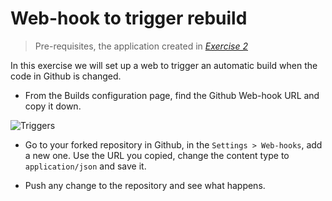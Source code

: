 # Web-hook to trigger rebuild

> Pre-requisites, the application created in *[Exercise 2](/exercises/A02/index.html)*

In this exercise we will set up a web to trigger an automatic build when the code in Github is changed.

* From the Builds configuration page, find the Github Web-hook URL and copy it down.

![Triggers](/img/triggerURL.png)

* Go to your forked repository in Github, in the `Settings > Web-hooks`, add a new one. Use the URL you copied, change the content type to `application/json` and save it.

* Push any change to the repository and see what happens.
